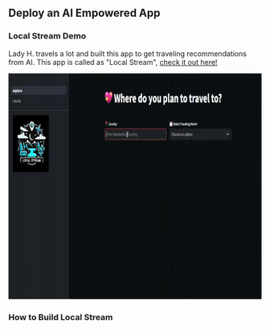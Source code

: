 ## Deploy an AI Empowered App

### Local Stream Demo

Lady H. travels a lot and built this app to get traveling recommendations from AI. This app is called as "Local Stream", [check it out here!][1]

<p align="left">
<img src="https://github.com/lady-h-world/My_Garden/blob/main/images/Secret_Guest_images/local_stream_app_v3.gif" width="800" height="450" />
</p>

### How to Build Local Stream


[1]:https://localstream.streamlit.app/